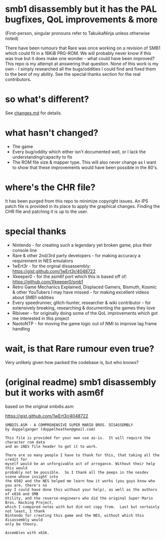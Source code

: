 smb1 disassembly but it has the PAL bugfixes, QoL improvements & more
========================================
(First-person, singular pronouns refer to TakuikaNinja unless otherwise noted)

There have been rumours that Rare was once working on a revision of SMB1 which could fit in a 16KiB PRG-ROM. We will probably never know if this was true but it does make one wonder - what could have been improved? This repo is my attempt at answering that question. 
None of this work is my own - I simply researched all the bugs/oddities I could find and fixed them to the best of my ability. See the special thanks section for the real contributors. 

so what's different?
========================================
See [changes.md](changes.md) for details. 

what hasn't changed?
========================================
- The game
- Every bug/oddity which either isn't documented well, or I lack the understanding/capacity to fix 
- The ROM file size & mapper type. This will also never change as I want to show that these improvements would have been possible in the 80's. 

where's the CHR file?
========================================
It has been purged from this repo to minimize copyright issues. An IPS patch file is provided in its place to apply the graphical changes. 
Finding the CHR file and patching it is up to the user. 

special thanks
========================================
- Nintendo - for creating such a legendary yet broken game, plus their console line
- Rare & other 2nd/3rd party developers - for making accuracy a requirement in NES emulators
- 1wErt3r - for the orginal dissassembly: https://gist.github.com/1wErt3r/4048722
- Xkeeper0 - for the asm6f port which this is based off of: https://github.com/Xkeeper0/smb1
- Retro Game Mechanics Explained, Displaced Gamers, Bismuth, Kosmic & other YouTubers I may have missed - for making excellent videos about SMB1 oddities
- Every speedrunner, glitch-hunter, researcher & wiki contributor - for extensively breaking, researching & documenting the games they love
- Ribiveer - for originally doing some of the QoL improvements which got me interested in this project
- NaotoNTP - for moving the game logic out of NMI to improve lag frame handling

wait, is that Rare rumour even true?
========================================
Very unlikely given how packed the codebase is, but who knows?

(original readme) smb1 disassembly but it works with asm6f
========================================

based on the original smbdis.asm

https://gist.github.com/1wErt3r/4048722

	SMBDIS.ASM - A COMPREHENSIVE SUPER MARIO BROS. DISASSEMBLY
	by doppelganger (doppelheathen@gmail.com)

	This file is provided for your own use as-is.  It will require the character rom data
	and an iNES file header to get it to work.

	There are so many people I have to thank for this, that taking all the credit for
	myself would be an unforgivable act of arrogance. Without their help this would
	probably not be possible.  So I thank all the peeps in the nesdev scene whose insight into
	the 6502 and the NES helped me learn how it works (you guys know who you are, there's no 
	way I could have done this without your help), as well as the authors of x816 and SMB 
	Utility, and the reverse-engineers who did the original Super Mario Bros. Hacking Project, 
	which I compared notes with but did not copy from.  Last but certainly not least, I thank
	Nintendo for creating this game and the NES, without which this disassembly would
	only be theory.

	Assembles with x816.
